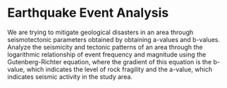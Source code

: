 # Earthquake Event Analysis

We are trying to mitigate geological disasters in an area through seismotectonic parameters obtained by obtaining a-values and b-values. Analyze the seismicity and tectonic patterns of an area through the logarithmic relationship of event frequency and magnitude using the Gutenberg-Richter equation, where the gradient of this equation is the b-value, which indicates the level of rock fragility and the a-value, which indicates seismic activity in the study area.